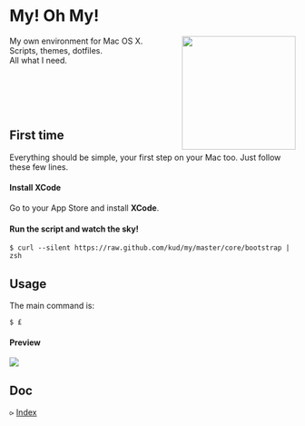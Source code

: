 # My! Oh My!

<img align="right" height="200" src="everybodydancenow.gif">

My own environment for Mac OS X.<br>
Scripts, themes, dotfiles.<br>
All what I need.<br>

<br>
<br>
<br>
<br>

## First time

Everything should be simple, your first step on your Mac too. Just follow these few lines.

#### Install XCode

Go to your App Store and install **XCode**.

#### Run the script and watch the sky!

```shell
$ curl --silent https://raw.github.com/kud/my/master/core/bootstrap | zsh
```

## Usage

The main command is:

```shell
$ £
```

#### Preview

<img src="preview.png">

## Doc

⪧ [Index](doc/index.md)
